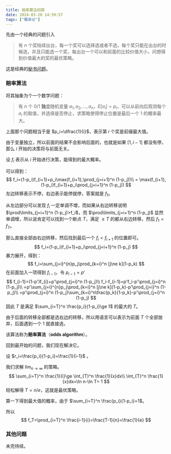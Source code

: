```yaml
---
title: 赔率算法初探
date: 2024-03-20 14:59:57
tags: ["概率论"]
---
```


先由一个经典的问题引入

> 有 $n$ 个奖陆续出台，每一个奖可以选择选或者不选，每个奖只能在出台的时候选，并且只能选一个奖，每出台一个可以和前面的比较价值大小，问想得到价值最大的奖的最优策略。

这是经典的[秘书问题](https://en.wikipedia.org/wiki/Secretary_problem)。

<!-- more -->

### 赔率算法

将其抽象为个一个数学问题：

> 有 $n$ 个 0/1 **独立**随机变量 $a_1,a_2,...,a_n$，$E[a_i]=p_i$，可以从前向后观测每个 $a_i$ 的取值，并选择是否停止，求策略使得停止位置是最后一个 $1$ 的概率最大。

上面那个问题相当于是 $p_i=\dfrac{1}{i}$，表示第 $i$​ 个奖是前缀最大值。

由于变量独立，所以前面的结果不会影响后面的，也就是如果 $[1,i-1]$ 都没有停，那么 $i$ 开始的决策将与前面无关。

设 $f_i$ 表示从 $i$ 开始进行决策，能得到的最大概率。

可以得到：
$$
f_i=(1-p_i)f_{i+1}+p_i\max(f_{i+1},\prod_{j=i+1}^n (1-p_j))\\
= \max(f_{i+1},(1-p_i)f_{i+1}+p_i\prod_{j=i+1}^n (1-p_j))
$$
左边转移表示不停，右边表示能停就停，答案就是 $f_1$。

从左边部分可以发现 $f_i$ 一定单调不增，而如果从右边转移说明 $\prod\limits_{j=i+1}^n (1-p_j)>f_i$，而 $\prod\limits_{j=i+1}^n (1-p_j)$ 显然单调增，所以说肯定可以找到一个断点 $T$，满足 $\ge T$ 的都从右边转移，然后 $f_1=f_T$。

那么直接全部由右边转移，然后找到最后一个 $f_i<f_{i+1}$ 的位置即可。
$$
f_i=(1-p_i)f_{i+1}+p_i\prod_{j=i+1}^n (1-p_j)
$$
暴力展开，得到：
$$
f_i=\sum_{j=i}^{n}p_j\prod_{k=i}^n [j\ne k](1-p_k)
$$
在前面加入一项得到 $f_{i-1}$，令 $p_{i-1}=p'$
$$
f_{i-1}=(1-p')f_{i}+p'\prod_{j=i}^n (1-p_j)\\
f_i-f_{i-1}=p'f_i-p'\prod_{j=i}^n (1-p_j)\\
=p'\sum_{j=i}^{n}p_j\prod_{k=i}^n [j\ne k](1-p_k)-p'\prod_{j=i}^n (1-p_j)\\
=p'\prod_{j=i}^n (1-p_j)\sum_{k=i}^n\frac{p_k}{1-p_k}-p'\prod_{j=i}^n (1-p_j)
$$
因此 $T$ 是满足 $\sum_{i=T}^n \frac{p_i}{1-p_i}\ge 1$ 的最大的 $T$。

由于后面的转移全部都是选右边的转移，所以用语言可以表示为前面 $T$ 个全部放弃，后面遇到一个 $1$​ 就直接选，

该算法称为**赔率算法**（**odds algorithm**）。

回到最开始的问题，我们现在解决它。

设 $r_i=\frac{p_i}{1-p_i}=\frac{1}{i-1}$ 。

我们求解 $\lim_{n\to \infty}$ 的策略。
$$
\sum_{i=T}^n \frac{1}{i}\ge \int_{T}^n \frac{1}{x}dx\\
\int_{T}^n \frac{1}{x}dx=\ln n-\ln T= 1
$$
轻松解得 $T=n/e$，这就是最优策略。

算一下得到最大值的概率，由于 $\sum_{i=T}^n \frac{p_i}{1-p_i}=1$。

所以
$$
f_T=\prod_{i=T}^n \frac{i-1}{i}=\frac{T-1}{n}=\frac{1}{e}
$$

### 其他问题

未完待续。